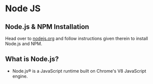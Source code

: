 # Node JS

## Node.js & NPM Installation

Head over to [nodejs.org](https://nodejs.org/en/download) and follow instructions given therein to install Node.js and NPM.

## What is Node.js?

- Node.js® is a JavaScript runtime built on Chrome's V8 JavaScript engine.
